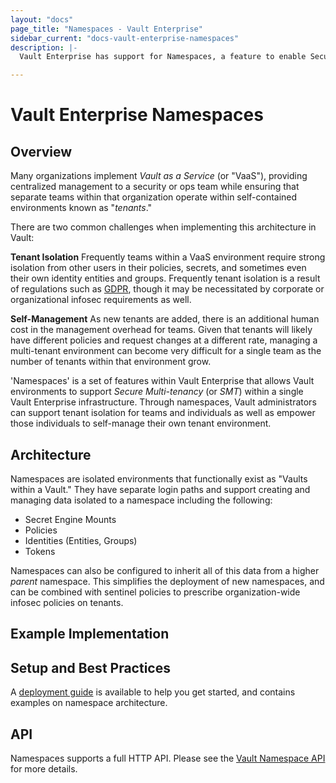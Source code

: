 ```yaml
---
layout: "docs"
page_title: "Namespaces - Vault Enterprise"
sidebar_current: "docs-vault-enterprise-namespaces"
description: |-
  Vault Enterprise has support for Namespaces, a feature to enable Secure Multi-tenancy (SMT) and self-management. 

---
```


# Vault Enterprise Namespaces

## Overview

Many organizations implement *Vault as a Service* (or "VaaS"), providing centralized 
management to a security or ops team while ensuring that separate teams within that 
organization operate within self-contained environments known as "*tenants*." 

There are two common challenges when implementing this architecture in Vault:

**Tenant Isolation**
Frequently teams within a VaaS environment require strong isolation from other
users in their policies, secrets, and sometimes even their own identity entities 
and groups. Frequently tenant isolation is a result of regulations such as [GDPR](https://www.eugdpr.org/),
though it may be necessitated by corporate or organizational infosec requirements as 
well.

**Self-Management**
As new tenants are added, there is an additional human cost in the management 
overhead for teams. Given that tenants will likely have different policies and
request changes at a different rate, managing a multi-tenant environment can
become very difficult for a single team as the number of tenants within that
environment grow.

'Namespaces' is a set of features within Vault Enterprise that allows Vault
environments to support *Secure Multi-tenancy* (or *SMT*) within a single Vault Enterprise
infrastructure. Through namespaces, Vault administrators can support tenant isolation
for teams and individuals as well as empower those individuals to self-manage their
own tenant environment. 

## Architecture

Namespaces are isolated environments that functionally exist as "Vaults within a Vault."
They have separate login paths and support creating and managing data isolated to a namespace
including the following:

- Secret Engine Mounts
- Policies
- Identities (Entities, Groups)
- Tokens

Namespaces can also be configured to inherit all of this data from a higher *parent* namespace.
This simplifies the deployment of new namespaces, and can be combined with sentinel policies 
to prescribe organization-wide infosec policies on tenants. 

## Example Implementation



## Setup and Best Practices

A [deployment guide](/guides/operations/replication.html) is
available to help you get started, and contains examples on namespace architecture.

## API

Namespaces supports a full HTTP API. Please see the
[Vault Namespace API](/api/system/replication.html) for more
details.
